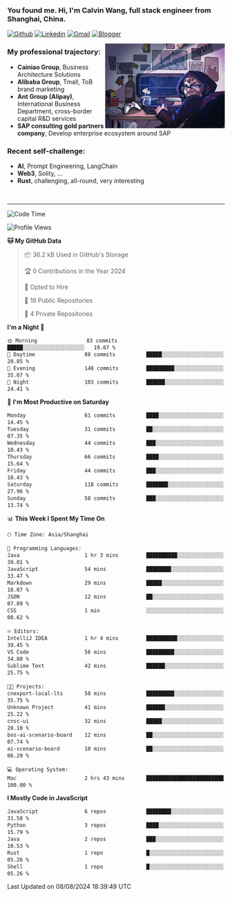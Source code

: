 <!-- Greeting -->
### You found me. Hi, I'm Calvin Wang, full stack engineer from Shanghai, China.

[![Github](https://img.shields.io/badge/-Github-000?style=flat&logo=Github&logoColor=white)](https://github.com/wangjunneil)
[![Linkedin](https://img.shields.io/badge/-LinkedIn-blue?style=flat&logo=Linkedin&logoColor=white)](https://www.linkedin.com/in/wangjunneil/)
[![Gmail](https://img.shields.io/badge/-Gmail-c14438?style=flat&logo=Gmail&logoColor=white)](mailto:wangjunneil@gmail.com)
[![Blogger](https://img.shields.io/badge/-Blogger-gray?style=flat&logo=Blogger&logoColor=white)](https://www.wangjun.dev)

<!--Introduction -->

<img align="right" alt="img" src="https://raw.githubusercontent.com/wangjunneil/wangjunneil/main/imgs/cover_image.png" width="55%" height="auto" />

### My professional trajectory: 
- **Cainiao Group**, Business Architecture Solutions
- **Alibaba Group**, Tmall, ToB brand marketing
- **Ant Group (Alipay)**, International Business Department, cross-border capital R&D services
- **SAP consulting gold partners company**, Develop enterprise ecosystem around SAP
### Recent self-challenge:
- **AI**, Prompt Engineering, LangChain
- **Web3**, Solity, ...
- **Rust**, challenging, all-round, very interesting

<br/>

---
<!-- Your badges -->

<!--START_SECTION:waka-->
![Code Time](http://img.shields.io/badge/Code%20Time-235%20hrs%2018%20mins-blue)

![Profile Views](http://img.shields.io/badge/Profile%20Views-0-blue)

**🐱 My GitHub Data** 

> 📦 36.2 kB Used in GitHub's Storage 
 > 
> 🏆 0 Contributions in the Year 2024
 > 
> 💼 Opted to Hire
 > 
> 📜 19 Public Repositories 
 > 
> 🔑 4 Private Repositories 
 > 
**I'm a Night 🦉** 

```text
🌞 Morning                83 commits          █████░░░░░░░░░░░░░░░░░░░░   19.67 % 
🌆 Daytime                88 commits          █████░░░░░░░░░░░░░░░░░░░░   20.85 % 
🌃 Evening                148 commits         █████████░░░░░░░░░░░░░░░░   35.07 % 
🌙 Night                  103 commits         ██████░░░░░░░░░░░░░░░░░░░   24.41 % 
```
📅 **I'm Most Productive on Saturday** 

```text
Monday                   61 commits          ████░░░░░░░░░░░░░░░░░░░░░   14.45 % 
Tuesday                  31 commits          ██░░░░░░░░░░░░░░░░░░░░░░░   07.35 % 
Wednesday                44 commits          ███░░░░░░░░░░░░░░░░░░░░░░   10.43 % 
Thursday                 66 commits          ████░░░░░░░░░░░░░░░░░░░░░   15.64 % 
Friday                   44 commits          ███░░░░░░░░░░░░░░░░░░░░░░   10.43 % 
Saturday                 118 commits         ███████░░░░░░░░░░░░░░░░░░   27.96 % 
Sunday                   58 commits          ███░░░░░░░░░░░░░░░░░░░░░░   13.74 % 
```


📊 **This Week I Spent My Time On** 

```text
🕑︎ Time Zone: Asia/Shanghai

💬 Programming Languages: 
Java                     1 hr 3 mins         ██████████░░░░░░░░░░░░░░░   39.01 % 
JavaScript               54 mins             ████████░░░░░░░░░░░░░░░░░   33.47 % 
Markdown                 29 mins             █████░░░░░░░░░░░░░░░░░░░░   18.07 % 
JSON                     12 mins             ██░░░░░░░░░░░░░░░░░░░░░░░   07.89 % 
CSS                      1 min               ░░░░░░░░░░░░░░░░░░░░░░░░░   00.62 % 

🔥 Editors: 
IntelliJ IDEA            1 hr 4 mins         ██████████░░░░░░░░░░░░░░░   39.45 % 
VS Code                  56 mins             █████████░░░░░░░░░░░░░░░░   34.80 % 
Sublime Text             42 mins             ██████░░░░░░░░░░░░░░░░░░░   25.75 % 

🐱‍💻 Projects: 
cnexport-local-lts       58 mins             █████████░░░░░░░░░░░░░░░░   35.75 % 
Unknown Project          41 mins             ██████░░░░░░░░░░░░░░░░░░░   25.22 % 
cnsc-ui                  32 mins             █████░░░░░░░░░░░░░░░░░░░░   20.10 % 
bos-ai-scenario-board    12 mins             ██░░░░░░░░░░░░░░░░░░░░░░░   07.74 % 
ai-scenario-board        10 mins             ██░░░░░░░░░░░░░░░░░░░░░░░   06.29 % 

💻 Operating System: 
Mac                      2 hrs 43 mins       █████████████████████████   100.00 % 
```

**I Mostly Code in JavaScript** 

```text
JavaScript               6 repos             ████████░░░░░░░░░░░░░░░░░   31.58 % 
Python                   3 repos             ████░░░░░░░░░░░░░░░░░░░░░   15.79 % 
Java                     2 repos             ███░░░░░░░░░░░░░░░░░░░░░░   10.53 % 
Rust                     1 repo              █░░░░░░░░░░░░░░░░░░░░░░░░   05.26 % 
Shell                    1 repo              █░░░░░░░░░░░░░░░░░░░░░░░░   05.26 % 
```




 Last Updated on 08/08/2024 18:39:49 UTC
<!--END_SECTION:waka-->
